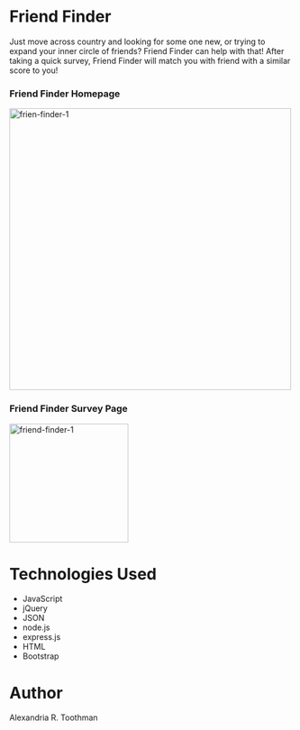 # Friend Finder
Just move across country and looking for some one new, or trying to expand your inner circle of friends? Friend Finder can help with that! After taking a quick survey, Friend Finder will match you with friend with a similar score to you!

### Friend Finder Homepage
<img width="500" alt="frien-finder-1" src="https://user-images.githubusercontent.com/40549632/47953550-389ba380-df4d-11e8-9226-dbdbf96f7267.PNG">

### Friend Finder Survey Page
<img width="211" alt="friend-finder-1" src="https://user-images.githubusercontent.com/40549632/47953567-8adcc480-df4d-11e8-862d-c22eeaa1d800.PNG">


# Technologies Used
* JavaScript
* jQuery
* JSON
* node.js
* express.js
* HTML
* Bootstrap

# Author
Alexandria R. Toothman 
